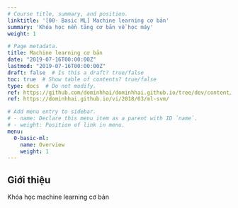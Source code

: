 ```yaml
---
# Course title, summary, and position.
linktitle: '[00- Basic ML] Machine learning cơ bản'
summary: 'Khóa học nền tảng cơ bản về học máy'
weight: 1

# Page metadata.
title: Machine learning cơ bản
date: "2019-07-16T00:00:00Z"
lastmod: "2019-07-16T00:00:00Z"
draft: false  # Is this a draft? true/false
toc: true  # Show table of contents? true/false
type: docs  # Do not modify.
ref: https://github.com/dominhhai/dominhhai.github.io/tree/dev/content/post/ml
ref: https://dominhhai.github.io/vi/2018/03/ml-svm/

# Add menu entry to sidebar.
# - name: Declare this menu item as a parent with ID `name`.
# - weight: Position of link in menu.
menu:
  0-basic-ml:
    name: Overview
    weight: 1
---
```


## Giới thiệu


Khóa học machine learning cơ bản

